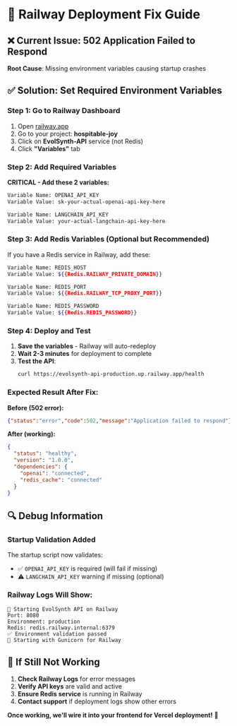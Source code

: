 # 🔧 Railway Deployment Fix Guide

## ❌ Current Issue: 502 Application Failed to Respond

**Root Cause**: Missing environment variables causing startup crashes

## ✅ Solution: Set Required Environment Variables

### **Step 1: Go to Railway Dashboard**
1. Open [railway.app](https://railway.app)
2. Go to your project: **hospitable-joy**
3. Click on **EvolSynth-API** service (not Redis)
4. Click **"Variables"** tab

### **Step 2: Add Required Variables**

**CRITICAL - Add these 2 variables:**

```bash
Variable Name: OPENAI_API_KEY
Variable Value: sk-your-actual-openai-api-key-here
```

```bash
Variable Name: LANGCHAIN_API_KEY  
Variable Value: your-actual-langchain-api-key-here
```

### **Step 3: Add Redis Variables (Optional but Recommended)**

If you have a Redis service in Railway, add these:

```bash
Variable Name: REDIS_HOST
Variable Value: ${{Redis.RAILWAY_PRIVATE_DOMAIN}}
```

```bash
Variable Name: REDIS_PORT
Variable Value: ${{Redis.RAILWAY_TCP_PROXY_PORT}}
```

```bash
Variable Name: REDIS_PASSWORD
Variable Value: ${{Redis.REDIS_PASSWORD}}
```

### **Step 4: Deploy and Test**

1. **Save the variables** - Railway will auto-redeploy
2. **Wait 2-3 minutes** for deployment to complete
3. **Test the API**:
   ```bash
   curl https://evolsynth-api-production.up.railway.app/health
   ```

### **Expected Result After Fix:**

**Before (502 error):**
```json
{"status":"error","code":502,"message":"Application failed to respond"}
```

**After (working):**
```json
{
  "status": "healthy",
  "version": "1.0.0",
  "dependencies": {
    "openai": "connected",
    "redis_cache": "connected"
  }
}
```

## 🔍 Debug Information

### **Startup Validation Added**
The startup script now validates:
- ✅ `OPENAI_API_KEY` is required (will fail if missing)
- ⚠️ `LANGCHAIN_API_KEY` warning if missing (optional)

### **Railway Logs Will Show:**
```
🚀 Starting EvolSynth API on Railway
Port: 8080
Environment: production
Redis: redis.railway.internal:6379
✅ Environment validation passed
🔧 Starting with Gunicorn for Railway
```

## 🚨 If Still Not Working

1. **Check Railway Logs** for error messages
2. **Verify API keys** are valid and active
3. **Ensure Redis service** is running in Railway
4. **Contact support** if deployment logs show other errors

**Once working, we'll wire it into your frontend for Vercel deployment!** 🚀 